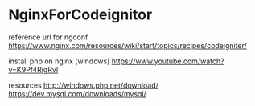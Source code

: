 # NginxForCodeignitor
reference url for ngconf
https://www.nginx.com/resources/wiki/start/topics/recipes/codeigniter/

install php on nginx (windows)
https://www.youtube.com/watch?v=K9Pf4RigRvI

resources
http://windows.php.net/download/
https://dev.mysql.com/downloads/mysql/
